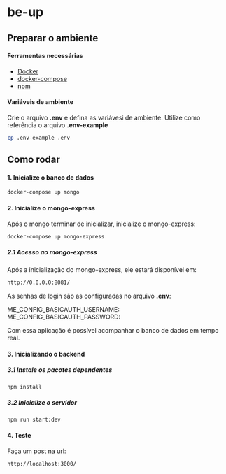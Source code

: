 # be-up

## Preparar o ambiente

#### Ferramentas necessárias

- [Docker](https://www.digitalocean.com/community/tutorials/how-to-install-and-use-docker-on-ubuntu-20-04-pt)
- [docker-compose](https://www.digitalocean.com/community/tutorials/how-to-install-and-use-docker-compose-on-ubuntu-20-04)
- [npm](https://docs.npmjs.com/)

#### Variáveis de ambiente
Crie o arquivo **.env** e defina as variávesi de ambiente. Utilize como referência o arquivo **.env-example**
```bash
cp .env-example .env
```

## Como rodar 
#### 1. Inicialize o banco de dados
``` bash
docker-compose up mongo 
```


#### 2. Inicialize o mongo-express

Após o mongo terminar de inicializar, inicialize o mongo-express:
``` bash
docker-compose up mongo-express 
```

##### 2.1 Acesso ao mongo-express

Após a inicialização do mongo-express, ele estará disponível em: 
``` bash
http://0.0.0.0:8081/
```
As senhas de login são as configuradas no arquivo **.env**:

ME_CONFIG_BASICAUTH_USERNAME: 
ME_CONFIG_BASICAUTH_PASSWORD: 

Com essa aplicação é possível acompanhar o banco de dados em tempo real.

#### 3. Inicializando o backend


##### 3.1 Instale os pacotes dependentes
``` bash
npm install
```

##### 3.2 Inicialize o servidor
``` bash
npm run start:dev
```

#### 4. Teste

Faça um post na url:
``` bash
http://localhost:3000/
```